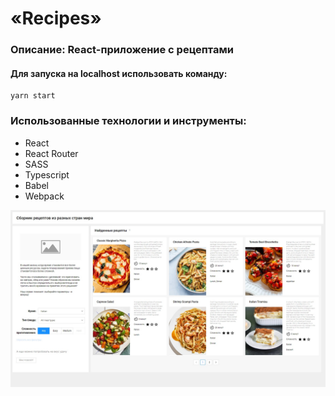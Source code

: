 # «Recipes»

### Описание: React-приложение с рецептами

#### Для запуска на localhost использовать команду:

```
yarn start
```

### Использованные технологии и инструменты:

- React
- React Router
- SASS
- Typescript
- Babel
- Webpack

<!--![Main page](./screenshots/main-page.jpg)   -->
<img src="./screenshots/main-page.jpg" style="width: 600px">
